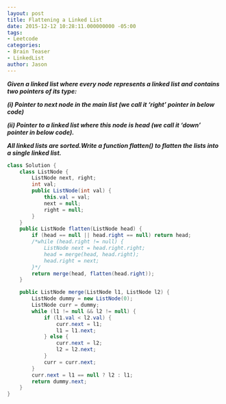 ```yaml
---
layout: post
title: Flattening a Linked List
date: 2015-12-12 10:28:11.000000000 -05:00
tags:
- Leetcode
categories:
- Brain Teaser
- LinkedList
author: Jason
---
```

<p><strong><em>Given a linked list where every node represents a linked list and contains two pointers of its type:</p>

(i) Pointer to next node in the main list (we call it ‘right’ pointer in below code)</p>
(ii) Pointer to a linked list where this node is head (we call it ‘down’ pointer in below code).</p>
All linked lists are sorted.Write a function flatten() to flatten the lists into a single linked list.</em></strong></p>
``` java
class Solution {
    class ListNode {
        ListNode next, right;
        int val;
        public ListNode(int val) {
            this.val = val;
            next = null;
            right = null;
        }
    }
    public ListNode flatten(ListNode head) {
        if (head == null || head.right == null) return head;
        /*while (head.right != null) {
            ListNode next = head.right.right;
            head = merge(head, head.right);
            head.right = next;
        }*/
        return merge(head, flatten(head.right));
    }

    public ListNode merge(ListNode l1, ListNode l2) {
        ListNode dummy = new ListNode(0);
        ListNode curr = dummy;
        while (l1 != null && l2 != null) {
            if (l1.val < l2.val) {
                curr.next = l1;
                l1 = l1.next;
            } else {
                curr.next = l2;
                l2 = l2.next;
            }
            curr = curr.next;
        }
        curr.next = l1 == null ? l2 : l1;
        return dummy.next;
    }
}
```

